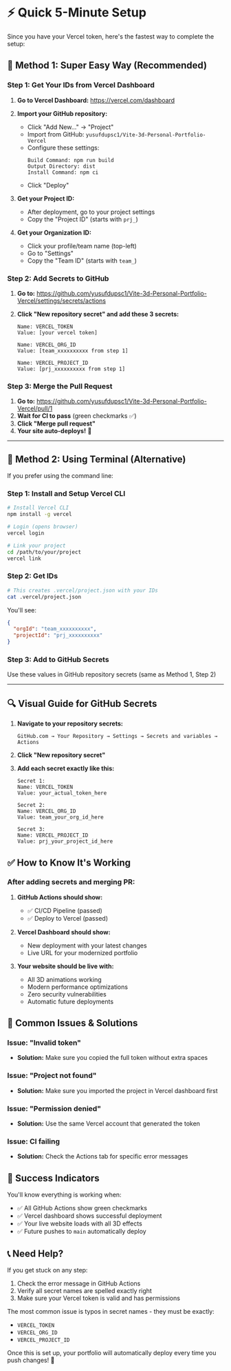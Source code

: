 # ⚡ Quick 5-Minute Setup

Since you have your Vercel token, here's the fastest way to complete the setup:

## 🎯 Method 1: Super Easy Way (Recommended)

### Step 1: Get Your IDs from Vercel Dashboard

1. **Go to Vercel Dashboard:** https://vercel.com/dashboard

2. **Import your GitHub repository:**
   - Click "Add New..." → "Project"
   - Import from GitHub: `yusufdupsc1/Vite-3d-Personal-Portfolio-Vercel`
   - Configure these settings:
     ```
     Build Command: npm run build
     Output Directory: dist
     Install Command: npm ci
     ```
   - Click "Deploy"

3. **Get your Project ID:**
   - After deployment, go to your project settings
   - Copy the "Project ID" (starts with `prj_`)

4. **Get your Organization ID:**
   - Click your profile/team name (top-left)
   - Go to "Settings"
   - Copy the "Team ID" (starts with `team_`)

### Step 2: Add Secrets to GitHub

1. **Go to:** https://github.com/yusufdupsc1/Vite-3d-Personal-Portfolio-Vercel/settings/secrets/actions

2. **Click "New repository secret" and add these 3 secrets:**

   ```
   Name: VERCEL_TOKEN
   Value: [your vercel token]
   ```

   ```
   Name: VERCEL_ORG_ID  
   Value: [team_xxxxxxxxxx from step 1]
   ```

   ```
   Name: VERCEL_PROJECT_ID
   Value: [prj_xxxxxxxxxx from step 1]
   ```

### Step 3: Merge the Pull Request

1. **Go to:** https://github.com/yusufdupsc1/Vite-3d-Personal-Portfolio-Vercel/pull/1
2. **Wait for CI to pass** (green checkmarks ✅)
3. **Click "Merge pull request"**
4. **Your site auto-deploys!** 🚀

---

## 🎯 Method 2: Using Terminal (Alternative)

If you prefer using the command line:

### Step 1: Install and Setup Vercel CLI
```bash
# Install Vercel CLI
npm install -g vercel

# Login (opens browser)
vercel login

# Link your project
cd /path/to/your/project
vercel link
```

### Step 2: Get IDs
```bash
# This creates .vercel/project.json with your IDs
cat .vercel/project.json
```

You'll see:
```json
{
  "orgId": "team_xxxxxxxxxx",
  "projectId": "prj_xxxxxxxxxx"
}
```

### Step 3: Add to GitHub Secrets
Use these values in GitHub repository secrets (same as Method 1, Step 2)

---

## 🔍 Visual Guide for GitHub Secrets

1. **Navigate to your repository secrets:**
   ```
   GitHub.com → Your Repository → Settings → Secrets and variables → Actions
   ```

2. **Click "New repository secret"**

3. **Add each secret exactly like this:**
   ```
   Secret 1:
   Name: VERCEL_TOKEN
   Value: your_actual_token_here
   
   Secret 2:
   Name: VERCEL_ORG_ID
   Value: team_your_org_id_here
   
   Secret 3:
   Name: VERCEL_PROJECT_ID
   Value: prj_your_project_id_here
   ```

## ✅ How to Know It's Working

### After adding secrets and merging PR:

1. **GitHub Actions should show:**
   - ✅ CI/CD Pipeline (passed)
   - ✅ Deploy to Vercel (passed)

2. **Vercel Dashboard should show:**
   - New deployment with your latest changes
   - Live URL for your modernized portfolio

3. **Your website should be live with:**
   - All 3D animations working
   - Modern performance optimizations
   - Zero security vulnerabilities
   - Automatic future deployments

## 🚨 Common Issues & Solutions

### Issue: "Invalid token"
- **Solution:** Make sure you copied the full token without extra spaces

### Issue: "Project not found"
- **Solution:** Make sure you imported the project in Vercel dashboard first

### Issue: "Permission denied"
- **Solution:** Use the same Vercel account that generated the token

### Issue: CI failing
- **Solution:** Check the Actions tab for specific error messages

## 🎉 Success Indicators

You'll know everything is working when:
- ✅ All GitHub Actions show green checkmarks
- ✅ Vercel dashboard shows successful deployment
- ✅ Your live website loads with all 3D effects
- ✅ Future pushes to `main` automatically deploy

## 📞 Need Help?

If you get stuck on any step:
1. Check the error message in GitHub Actions
2. Verify all secret names are spelled exactly right
3. Make sure your Vercel token is valid and has permissions

The most common issue is typos in secret names - they must be exactly:
- `VERCEL_TOKEN`
- `VERCEL_ORG_ID`
- `VERCEL_PROJECT_ID`

Once this is set up, your portfolio will automatically deploy every time you push changes! 🚀